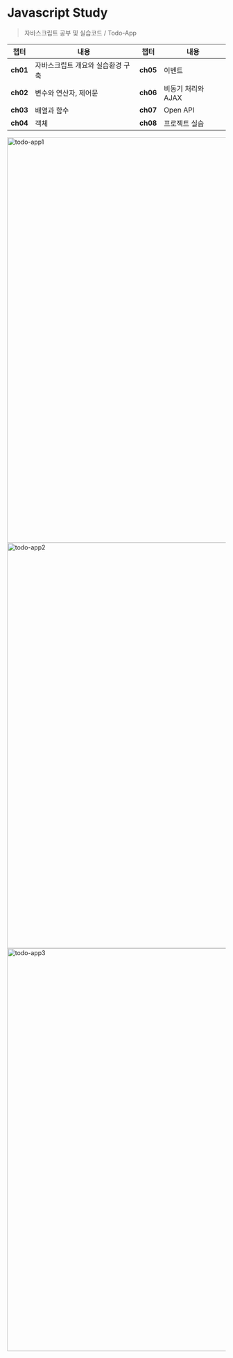 # Javascript Study
> 자바스크립트 공부 및 실습코드 / Todo-App
> 
| 챕터 | 내용 | 챕터 | 내용 |
|------|------------------------------|------|------------------------------|
| **ch01** | 자바스크립트 개요와 실습환경 구축 | **ch05** | 이벤트 |
| **ch02** | 변수와 연산자, 제어문 | **ch06** | 비동기 처리와 AJAX |
| **ch03** | 배열과 함수 | **ch07** | Open API |
| **ch04** | 객체 | **ch08** | 프로젝트 실습 |

<img width="934" alt="todo-app1" src="https://github.com/user-attachments/assets/cd929370-a880-4fdf-82c7-551e146c087c" />
<img width="934" alt="todo-app2" src="https://github.com/user-attachments/assets/baf1cfd1-9f56-4a9c-bd36-3e5fee00125e" />
<img width="928" alt="todo-app3" src="https://github.com/user-attachments/assets/2de582b3-1116-47cb-b050-1d4597d15e24" />

